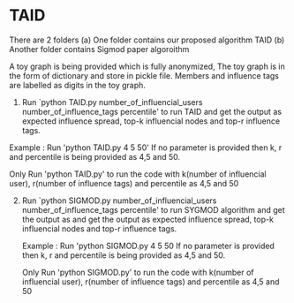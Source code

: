 # TAID
There are 2 folders (a) One folder contains our proposed algorithm TAID (b) Another folder contains Sigmod paper algoroithm

A toy graph is being provided which is fully anonymized, The toy graph is in the form of dictionary and store in pickle file. Members and influence tags are labelled as 
digits in the toy graph.

1. Run `python TAID.py number_of_influencial_users number_of_influence_tags percentile' to run TAID  and get the output as expected influence spread, top-k influencial nodes and top-r influence tags. 

  Example : Run 'python TAID.py 4 5 50' 
  If no parameter is provided then  k, r and percentile is being provided as 4,5 and 50. 

  Only Run 'python TAID.py' to run the code with k(number of influencial user), r(number of influence tags) and percentile as 4,5 and 50

2. Run `python SIGMOD.py number_of_influencial_users number_of_influence_tags percentile' to run SYGMOD algorithm and get the output as and get the output as expected    influence spread, top-k influencial nodes and top-r influence tags.
 
   Example : Run 'python SIGMOD.py 4 5 50
   If no parameter is provided then  k, r and percentile is being provided as 4,5 and 50. 
 
   Only Run 'python SIGMOD.py' to run the code with k(number of influencial user), r(number of influence tags) and percentile as 4,5 and 50
